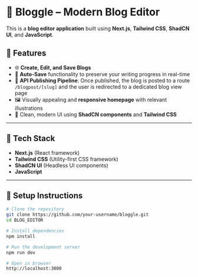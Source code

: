 # 📝 Bloggle – Modern Blog Editor

This is a **blog editor application** built using **Next.js**, **Tailwind CSS**, **ShadCN UI**, and **JavaScript**.

## 🚀 Features

- 🌐 **Create, Edit, and Save Blogs**  
- 💾 **Auto-Save** functionality to preserve your writing progress in real-time
- 📡 **API Publishing Pipeline**: Once published, the blog is posted to a route `/blogpost/[slug]` and the user is redirected to a dedicated blog view page
- 🖼️ Visually appealing and **responsive homepage** with relevant illustrations
- 🎨 Clean, modern UI using **ShadCN components** and **Tailwind CSS**

---

## 🧠 Tech Stack

- **Next.js** (React framework)
- **Tailwind CSS** (Utility-first CSS framework)
- **ShadCN UI** (Headless UI components)
- **JavaScript**

---

## 📂 Setup Instructions

```bash
# Clone the repository
git clone https://github.com/your-username/bloggle.git
cd BLOG_EDITOR

# Install dependencies
npm install

# Run the development server
npm run dev

# Open in browser
http://localhost:3000
